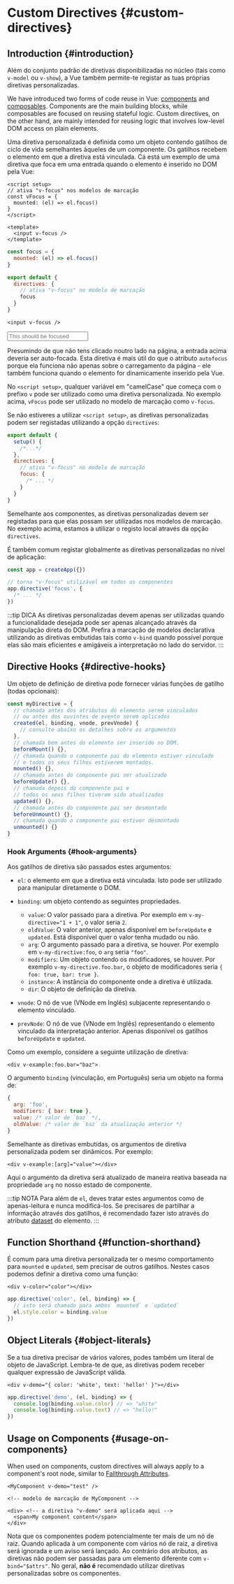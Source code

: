 # Custom Directives {#custom-directives}

<script setup>
const vFocus = {
  mounted: el => {
    el.focus()
  }
}
</script>

## Introduction {#introduction}

Além do conjunto padrão de diretivas disponibilizadas no núcleo (tais como `v-model` ou `v-show`), a Vue também permite-te registar as tuas próprias diretivas personalizadas.

We have introduced two forms of code reuse in Vue: [components](/guide/essentials/component-basics) and [composables](./composables). Components are the main building blocks, while composables are focused on reusing stateful logic. Custom directives, on the other hand, are mainly intended for reusing logic that involves low-level DOM access on plain elements.

Uma diretiva personalizada é definida como um objeto contendo gatilhos de ciclo de vida semelhantes àqueles de um componente. Os gatilhos recebem o elemento em que a diretiva está vinculada. Cá está um exemplo de uma diretiva que foca em uma entrada quando o elemento é inserido no DOM pela Vue:

<div class="composition-api">

```vue
<script setup>
// ativa "v-focus" nos modelos de marcação
const vFocus = {
  mounted: (el) => el.focus()
}
</script>

<template>
  <input v-focus />
</template>
```

</div>

<div class="options-api">

```js
const focus = {
  mounted: (el) => el.focus()
}

export default {
  directives: {
    // ativa "v-focus" no modelo de marcação
    focus
  }
}
```

```vue-html
<input v-focus />
```

</div>

<div class="demo">
  <input v-focus placeholder="This should be focused" />
</div>

Presumindo de que não tens clicado noutro lado na página, a entrada acima deveria ser auto-focada. Esta diretiva é mais útil do que o atributo `autofocus` porque ela funciona não apenas sobre o carregamento da página - ele também funciona quando o elemento for dinamicamente inserido pela Vue.

<div class="composition-api">

No `<script setup>`, qualquer variável em "camelCase" que começa com o prefixo `v` pode ser utilizado como uma diretiva personalizada. No exemplo acima, `vFocus` pode ser utilizado no modelo de marcação como `v-focus`.

Se não estiveres a utilizar `<script setup>`, as diretivas personalizadas podem ser registadas utilizando a opção `directives`:

```js
export default {
  setup() {
    /*...*/
  },
  directives: {
    // ativa "v-focus" no modelo de marcação
    focus: {
      /* ... */
    }
  }
}
```

</div>

<div class="options-api">

Semelhante aos componentes, as diretivas personalizadas devem ser registadas para que elas possam ser utilizadas nos modelos de marcação. No exemplo acima, estamos a utilizar o registo local através da opção `directives`.

</div>

É também comum registar globalmente as diretivas personalizadas no nível de aplicação:

```js
const app = createApp({})

// torna "v-focus" utilizável em todos os componentes
app.directive('focus', {
  /* ... */
})
```

:::tip DICA
As diretivas personalizadas devem apenas ser utilizadas quando a funcionalidade desejada pode ser apenas alcançado através da manipulação direta do DOM. Prefira a marcação de modelos declarativa utilizando as diretivas embutidas tais como `v-bind` quando possível porque elas são mais eficientes e amigáveis a interpretação no lado do servidor.
:::

## Directive Hooks {#directive-hooks}

Um objeto de definição de diretiva pode fornecer várias funções de gatilho (todas opcionais):

```js
const myDirective = {
  // chamada antes dos atributos do elemento serem vinculados
  // ou antes dos ouvintes de evento serem aplicados
  created(el, binding, vnode, prevVnode) {
    // consulte abaixo os detalhes sobre os argumentos
  },
  // chamada bem antes do elemento ser inserido no DOM.
  beforeMount() {},
  // chamada quando o componente pai do elemento estiver vinculado
  // e todos os seus filhos estiverem montados.
  mounted() {},
  // chamada antes do componente pai ser atualizado
  beforeUpdate() {},
  // chamada depois do componente pai e
  // todos os seus filhos tiverem sido atualizados
  updated() {},
  // chamada antes do componente pai ser desmontado
  beforeUnmount() {},
  // chamada quando o componente pai estiver desmontado
  unmounted() {}
}
```

### Hook Arguments {#hook-arguments}

Aos gatilhos de diretiva são passados estes argumentos:

- `el`: o elemento em que a diretiva está vinculada. Isto pode ser utilizado para manipular diretamente o DOM.

- `binding`: um objeto contendo as seguintes propriedades.

  - `value`: O valor passado para a diretiva. Por exemplo em `v-my-directive="1 + 1"`, o valor seria `2`.
  - `oldValue`: O valor anterior, apenas disponível em `beforeUpdate` e `updated`. Está disponível quer o valor tenha mudado ou não.
  - `arg`: O argumento passado para a diretiva, se houver. Por exemplo em `v-my-directive:foo`, o `arg` seria `"foo"`.
  - `modifiers`: Um objeto contendo os modificadores, se houver. Por exemplo `v-my-directive.foo.bar`, o objeto de modificadores seria `{ foo: true, bar: true }`.
  - `instance`: A instância do componente onde a diretiva é utilizada.
  - `dir`: O objeto de definição da diretiva.

- `vnode`: O nó de vue (VNode em Inglês) subjacente representando o elemento vinculado.
- `prevNode`: O nó de vue (VNode em Inglês) representando o elemento vinculado da interpretação anterior. Apenas disponível os gatilhos `beforeUpdate` e `updated`.

Como um exemplo, considere a seguinte utilização de diretiva:

```vue-html
<div v-example:foo.bar="baz">
```

O argumento `binding` (vinculação, em Português) seria um objeto na forma de:

```js
{
  arg: 'foo',
  modifiers: { bar: true },
  value: /* valor de `baz` */,
  oldValue: /* valor de `baz` da atualização anterior */
}
```

Semelhante as diretivas embutidas, os argumentos de diretiva personalizada podem ser dinâmicos. Por exemplo:

```vue-html
<div v-example:[arg]="value"></div>
```

Aqui o argumento da diretiva será atualizado de maneira reativa baseada na propriedade `arg` no nosso estado de componente.

:::tip NOTA
Para além de `el`, deves tratar estes argumentos como de apenas-leitura e nunca modificá-los. Se precisares de partilhar a informação através dos gatilhos, é recomendado fazer isto através do atributo [dataset](https://developer.mozilla.org/en-US/docs/Web/API/HTMLElement/dataset) do elemento.
:::

## Function Shorthand {#function-shorthand}

É comum para uma diretiva personalizada ter o mesmo comportamento para `mounted` e `updated`, sem precisar de outros gatilhos. Nestes casos podemos definir a diretiva como uma função:

```vue-html
<div v-color="color"></div>
```

```js
app.directive('color', (el, binding) => {
  // isto será chamado para ambos `mounted` e `updated`
  el.style.color = binding.value
})
```

## Object Literals {#object-literals}

Se a tua diretiva precisar de vários valores, podes também um literal de objeto de JavaScript. Lembra-te de que, as diretivas podem receber qualquer expressão de JavaScript válida.

```vue-html
<div v-demo="{ color: 'white', text: 'hello!' }"></div>
```

```js
app.directive('demo', (el, binding) => {
  console.log(binding.value.color) // => "white"
  console.log(binding.value.text) // => "hello!"
})
```

## Usage on Components {#usage-on-components}

When used on components, custom directives will always apply to a component's root node, similar to [Fallthrough Attributes](/guide/components/attrs).

```vue-html
<MyComponent v-demo="test" />
```

```vue-html
<!-- modelo de marcação de MyComponent -->

<div> <!-- a diretiva "v-demo" será aplicada aqui -->
  <span>My component content</span>
</div>
```

Nota que os componentes podem potencialmente ter mais de um nó de raiz. Quando aplicada à um componente com vários nó de raiz, a diretiva será ignorada e um aviso será lançado. Ao contrário dos atributos, as diretivas não podem ser passadas para um elemento diferente com `v-bind="$attrs"`. No geral, **não é** recomendado utilizar diretivas personalizadas sobre os componentes.
